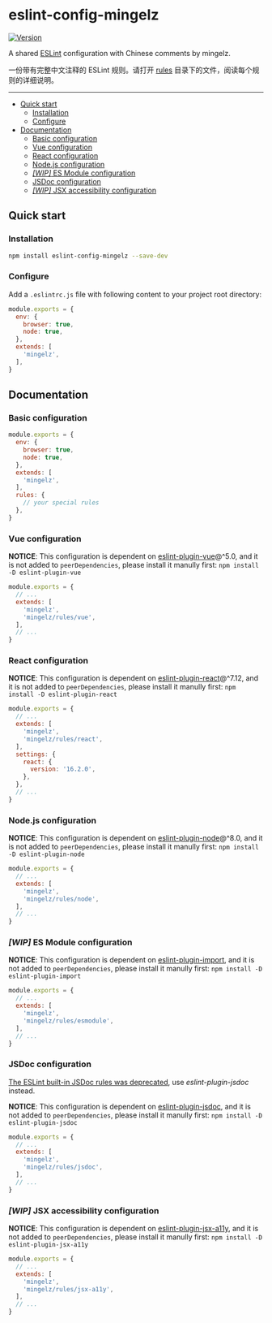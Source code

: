 # eslint-config-mingelz

[![Version](https://img.shields.io/npm/v/eslint-config-mingelz.svg?style=flat)](https://www.npmjs.com/package/eslint-config-mingelz)

A shared [ESLint](https://eslint.org) configuration with Chinese comments by mingelz.

一份带有完整中文注释的 ESLint 规则。请打开 [rules](./rules) 目录下的文件，阅读每个规则的详细说明。

---

* [Quick start](#quick-start)
  * [Installation](#installation)
  * [Configure](#configure)
* [Documentation](#documentation)
  * [Basic configuration](#basic-configuration)
  * [Vue configuration](#vue-configuration)
  * [React configuration](#react-configuration)
  * [Node.js configuration](#nodejs-configuration)
  * [*[WIP]* ES Module configuration](#wip-es-module-configuration)
  * [JSDoc configuration](#jsdoc-configuration)
  * [*[WIP]* JSX accessibility configuration](#wip-jsx-accessibility-configuration)

## Quick start

### Installation

```sh
npm install eslint-config-mingelz --save-dev
```

### Configure

Add a `.eslintrc.js` file with following content to your project root directory:

```js
module.exports = {
  env: {
    browser: true,
    node: true,
  },
  extends: [
    'mingelz',
  ],
}
```

## Documentation

### Basic configuration

```js
module.exports = {
  env: {
    browser: true,
    node: true,
  },
  extends: [
    'mingelz',
  ],
  rules: {
    // your special rules
  },
}
```

### Vue configuration

**NOTICE**:
This configuration is dependent on [eslint-plugin-vue](https://github.com/vuejs/eslint-plugin-vue)@^5.0,
and it is not added to `peerDependencies`,
please install it manully first: `npm install -D eslint-plugin-vue`

```js
module.exports = {
  // ...
  extends: [
    'mingelz',
    'mingelz/rules/vue',
  ],
  // ...
}
```

### React configuration

**NOTICE**:
This configuration is dependent on [eslint-plugin-react](https://github.com/yannickcr/eslint-plugin-react)@^7.12,
and it is not added to `peerDependencies`,
please install it manully first: `npm install -D eslint-plugin-react`

```js
module.exports = {
  // ...
  extends: [
    'mingelz',
    'mingelz/rules/react',
  ],
  settings: {
    react: {
      version: '16.2.0',
    },
  },
  // ...
}
```

### Node.js configuration

**NOTICE**:
This configuration is dependent on [eslint-plugin-node](https://github.com/mysticatea/eslint-plugin-node)@^8.0,
and it is not added to `peerDependencies`,
please install it manully first: `npm install -D eslint-plugin-node`

```js
module.exports = {
  // ...
  extends: [
    'mingelz',
    'mingelz/rules/node',
  ],
  // ...
}
```

### *[WIP]* ES Module configuration

**NOTICE**:
This configuration is dependent on [eslint-plugin-import](https://github.com/benmosher/eslint-plugin-import),
and it is not added to `peerDependencies`,
please install it manully first: `npm install -D eslint-plugin-import`

```js
module.exports = {
  // ...
  extends: [
    'mingelz',
    'mingelz/rules/esmodule',
  ],
  // ...
}
```

### JSDoc configuration

[The ESLint built-in JSDoc rules was deprecated](https://eslint.org/blog/2018/11/jsdoc-end-of-life), use *eslint-plugin-jsdoc* instead.

**NOTICE**:
This configuration is dependent on [eslint-plugin-jsdoc](https://github.com/gajus/eslint-plugin-jsdoc),
and it is not added to `peerDependencies`,
please install it manully first: `npm install -D eslint-plugin-jsdoc`

```js
module.exports = {
  // ...
  extends: [
    'mingelz',
    'mingelz/rules/jsdoc',
  ],
  // ...
}
```

### *[WIP]* JSX accessibility configuration

**NOTICE**:
This configuration is dependent on [eslint-plugin-jsx-a11y](https://github.com/evcohen/eslint-plugin-jsx-a11y),
and it is not added to `peerDependencies`,
please install it manully first: `npm install -D eslint-plugin-jsx-a11y`

```js
module.exports = {
  // ...
  extends: [
    'mingelz',
    'mingelz/rules/jsx-a11y',
  ],
  // ...
}
```
